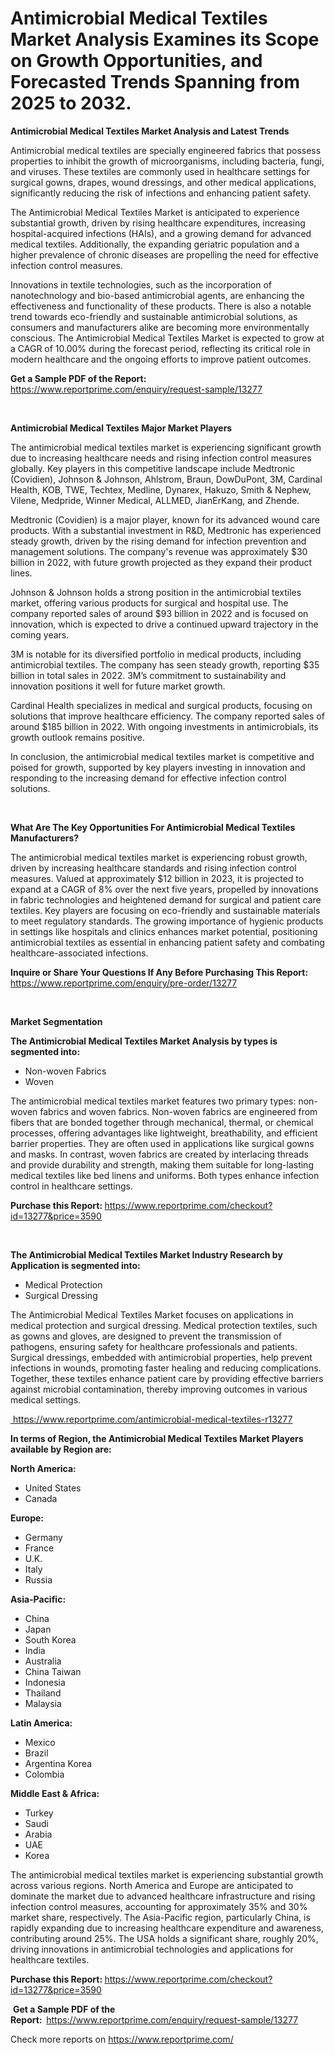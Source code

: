 <p><h1>Antimicrobial Medical Textiles Market Analysis Examines its Scope on Growth Opportunities, and Forecasted Trends Spanning from 2025 to 2032.</h1></p><p><strong>Antimicrobial Medical Textiles Market Analysis and Latest Trends</strong></p>
<p><p>Antimicrobial medical textiles are specially engineered fabrics that possess properties to inhibit the growth of microorganisms, including bacteria, fungi, and viruses. These textiles are commonly used in healthcare settings for surgical gowns, drapes, wound dressings, and other medical applications, significantly reducing the risk of infections and enhancing patient safety.</p><p>The Antimicrobial Medical Textiles Market is anticipated to experience substantial growth, driven by rising healthcare expenditures, increasing hospital-acquired infections (HAIs), and a growing demand for advanced medical textiles. Additionally, the expanding geriatric population and a higher prevalence of chronic diseases are propelling the need for effective infection control measures. </p><p>Innovations in textile technologies, such as the incorporation of nanotechnology and bio-based antimicrobial agents, are enhancing the effectiveness and functionality of these products. There is also a notable trend towards eco-friendly and sustainable antimicrobial solutions, as consumers and manufacturers alike are becoming more environmentally conscious. The Antimicrobial Medical Textiles Market is expected to grow at a CAGR of 10.00% during the forecast period, reflecting its critical role in modern healthcare and the ongoing efforts to improve patient outcomes.</p></p>
<p><strong>Get a Sample PDF of the Report:&nbsp;</strong> <a href="https://www.reportprime.com/enquiry/request-sample/13277?utm_campaign=3286&utm_medium=2&utm_source=Github&utm_content=ia&utm_term=19032025&utm_id=antimicrobial-medical-textiles">https://www.reportprime.com/enquiry/request-sample/13277</a></p>
<p>&nbsp;</p>
<p><strong>Antimicrobial Medical Textiles Major Market Players</strong></p>
<p><p>The antimicrobial medical textiles market is experiencing significant growth due to increasing healthcare needs and rising infection control measures globally. Key players in this competitive landscape include Medtronic (Covidien), Johnson & Johnson, Ahlstrom, Braun, DowDuPont, 3M, Cardinal Health, KOB, TWE, Techtex, Medline, Dynarex, Hakuzo, Smith & Nephew, Vilene, Medpride, Winner Medical, ALLMED, JianErKang, and Zhende.</p><p>Medtronic (Covidien) is a major player, known for its advanced wound care products. With a substantial investment in R&D, Medtronic has experienced steady growth, driven by the rising demand for infection prevention and management solutions. The company's revenue was approximately $30 billion in 2022, with future growth projected as they expand their product lines.</p><p>Johnson & Johnson holds a strong position in the antimicrobial textiles market, offering various products for surgical and hospital use. The company reported sales of around $93 billion in 2022 and is focused on innovation, which is expected to drive a continued upward trajectory in the coming years.</p><p>3M is notable for its diversified portfolio in medical products, including antimicrobial textiles. The company has seen steady growth, reporting $35 billion in total sales in 2022. 3M’s commitment to sustainability and innovation positions it well for future market growth.</p><p>Cardinal Health specializes in medical and surgical products, focusing on solutions that improve healthcare efficiency. The company reported sales of around $185 billion in 2022. With ongoing investments in antimicrobials, its growth outlook remains positive.</p><p>In conclusion, the antimicrobial medical textiles market is competitive and poised for growth, supported by key players investing in innovation and responding to the increasing demand for effective infection control solutions.</p></p>
<p>&nbsp;</p>
<p><strong>What Are The Key Opportunities For Antimicrobial Medical Textiles Manufacturers?</strong></p>
<p><p>The antimicrobial medical textiles market is experiencing robust growth, driven by increasing healthcare standards and rising infection control measures. Valued at approximately $12 billion in 2023, it is projected to expand at a CAGR of 8% over the next five years, propelled by innovations in fabric technologies and heightened demand for surgical and patient care textiles. Key players are focusing on eco-friendly and sustainable materials to meet regulatory standards. The growing importance of hygienic products in settings like hospitals and clinics enhances market potential, positioning antimicrobial textiles as essential in enhancing patient safety and combating healthcare-associated infections.</p></p>
<p><strong>Inquire or Share Your Questions If Any Before Purchasing This Report:</strong> <a href="https://www.reportprime.com/enquiry/pre-order/13277?utm_campaign=3286&utm_medium=2&utm_source=Github&utm_content=ia&utm_term=19032025&utm_id=antimicrobial-medical-textiles">https://www.reportprime.com/enquiry/pre-order/13277</a></p>
<p>&nbsp;</p>
<p><strong>Market Segmentation</strong></p>
<p><strong>The Antimicrobial Medical Textiles Market Analysis by types is segmented into:</strong></p>
<p><ul><li>Non-woven Fabrics</li><li>Woven</li></ul></p>
<p><p>The antimicrobial medical textiles market features two primary types: non-woven fabrics and woven fabrics. Non-woven fabrics are engineered from fibers that are bonded together through mechanical, thermal, or chemical processes, offering advantages like lightweight, breathability, and efficient barrier properties. They are often used in applications like surgical gowns and masks. In contrast, woven fabrics are created by interlacing threads and provide durability and strength, making them suitable for long-lasting medical textiles like bed linens and uniforms. Both types enhance infection control in healthcare settings.</p></p>
<p><strong>Purchase this Report:&nbsp;</strong><a href="https://www.reportprime.com/checkout?id=13277&price=3590&utm_campaign=3286&utm_medium=2&utm_source=Github&utm_content=ia&utm_term=19032025&utm_id=antimicrobial-medical-textiles">https://www.reportprime.com/checkout?id=13277&price=3590</a></p>
<p>&nbsp;</p>
<p><strong>The Antimicrobial Medical Textiles Market Industry Research by Application is segmented into:</strong></p>
<p><ul><li>Medical Protection</li><li>Surgical Dressing</li></ul></p>
<p><p>The Antimicrobial Medical Textiles Market focuses on applications in medical protection and surgical dressing. Medical protection textiles, such as gowns and gloves, are designed to prevent the transmission of pathogens, ensuring safety for healthcare professionals and patients. Surgical dressings, embedded with antimicrobial properties, help prevent infections in wounds, promoting faster healing and reducing complications. Together, these textiles enhance patient care by providing effective barriers against microbial contamination, thereby improving outcomes in various medical settings.</p></p>
<p><a href="https://www.reportprime.com/antimicrobial-medical-textiles-r13277?utm_campaign=3286&utm_medium=2&utm_source=Github&utm_content=ia&utm_term=19032025&utm_id=antimicrobial-medical-textiles">&nbsp;https://www.reportprime.com/antimicrobial-medical-textiles-r13277</a></p>
<p><strong>In terms of Region, the Antimicrobial Medical Textiles Market Players available by Region are:</strong></p>
<p>
    <p> <strong> North America: </strong>
        <ul>
            <li>United States</li>
            <li>Canada</li>
        </ul>
        </p> 
    <p> <strong> Europe: </strong>
        <ul>
            <li>Germany</li>
            <li>France</li>
            <li>U.K.</li>
            <li>Italy</li>
            <li>Russia</li>
        </ul>
        </p> 
    <p> <strong> Asia-Pacific: </strong>
        <ul>
            <li>China</li>
            <li>Japan</li>
            <li>South Korea</li>
            <li>India</li>
            <li>Australia</li>
            <li>China Taiwan</li>
            <li>Indonesia</li>
            <li>Thailand</li>
            <li>Malaysia</li>
        </ul>
        </p> 
    <p> <strong> Latin America: </strong>
        <ul>
            <li>Mexico</li>
            <li>Brazil</li>
            <li>Argentina Korea</li>
            <li>Colombia</li>
        </ul>
        </p> 
    <p> <strong> Middle East & Africa: </strong>
        <ul>
            <li>Turkey</li>
            <li>Saudi</li>
            <li>Arabia</li>
            <li>UAE</li>
            <li>Korea</li>
        </ul>
    </p>
    </p>
<p><p>The antimicrobial medical textiles market is experiencing substantial growth across various regions. North America and Europe are anticipated to dominate the market due to advanced healthcare infrastructure and rising infection control measures, accounting for approximately 35% and 30% market share, respectively. The Asia-Pacific region, particularly China, is rapidly expanding due to increasing healthcare expenditure and awareness, contributing around 25%. The USA holds a significant share, roughly 20%, driving innovations in antimicrobial technologies and applications for healthcare textiles.</p></p>
<p><strong>Purchase this Report: </strong><a href="https://www.reportprime.com/checkout?id=13277&price=3590&utm_campaign=3286&utm_medium=2&utm_source=Github&utm_content=ia&utm_term=19032025&utm_id=antimicrobial-medical-textiles">https://www.reportprime.com/checkout?id=13277&price=3590</a></p>
<p>&nbsp;<strong>Get a Sample PDF of the Report:&nbsp;&nbsp;</strong><a href="https://www.reportprime.com/enquiry/request-sample/13277?utm_campaign=3286&utm_medium=2&utm_source=Github&utm_content=ia&utm_term=19032025&utm_id=antimicrobial-medical-textiles">https://www.reportprime.com/enquiry/request-sample/13277</a></p>
<p><strong></strong></p>
<p>Check more reports on <a href="https://www.reportprime.com/?utm_campaign=3286&utm_medium=2&utm_source=Github&utm_content=ia&utm_term=19032025&utm_id=antimicrobial-medical-textiles">https://www.reportprime.com/</a></p>